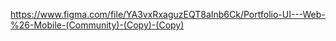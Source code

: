 https://www.figma.com/file/YA3vxRxaguzEQT8aInb6Ck/Portfolio-UI---Web-%26-Mobile-(Community)-(Copy)-(Copy)